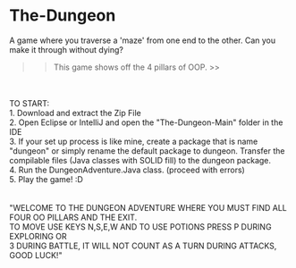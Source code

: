 # The-Dungeon
A game where you traverse a 'maze' from one end to the other. Can you make it through without dying?
<br>
>> This game shows off the 4 pillars of OOP. >>
<br>
<br>
TO START:
<br>
1. Download and extract the Zip File <br>
2. Open Eclipse or IntelliJ and open the "The-Dungeon-Main" folder in the IDE<br>
3. If your set up process is like mine, create a package that is name "dungeon" or simply rename the default package to dungeon. Transfer the compilable files (Java classes with SOLID fill) to the dungeon package.<br>
4. Run the DungeonAdventure.Java class. (proceed with errors)<br>
5. Play the game! :D<br>
<br>
<br>
"WELCOME TO THE DUNGEON ADVENTURE WHERE YOU MUST FIND ALL FOUR OO PILLARS AND THE EXIT.<br>
TO MOVE USE KEYS N,S,E,W AND TO USE POTIONS PRESS P DURING EXPLORING OR <br>
3 DURING BATTLE, IT WILL NOT COUNT AS A TURN DURING ATTACKS, GOOD LUCK!"<br>
<br><br>
